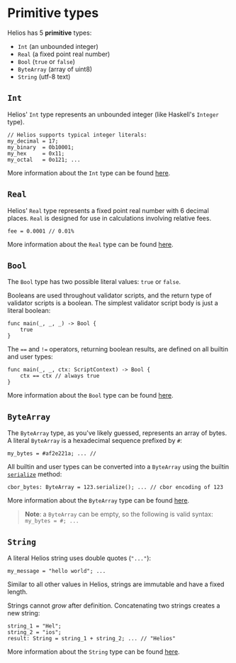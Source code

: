 # Primitive types

Helios has 5 **primitive** types:
  * `Int` (an unbounded integer)
  * `Real` (a fixed point real number)
  * `Bool` (`true` or `false`)
  * `ByteArray` (array of uint8)
  * `String` (utf-8 text)

## `Int`

Helios' `Int` type represents an unbounded integer (like Haskell's `Integer` type).

```helios
// Helios supports typical integer literals:
my_decimal = 17;
my_binary  = 0b10001;
my_hex     = 0x11;
my_octal   = 0o121; ...
```

More information about the `Int` type can be found [here](./builtins/int.md).

## `Real`

Helios' `Real` type represents a fixed point real number with 6 decimal places. `Real` is designed for use in calculations involving relative fees.

```helios
fee = 0.0001 // 0.01%
```

More information about the `Real` type can be found [here](./builtins/real.md).

## `Bool`

The `Bool` type has two possible literal values: `true` or `false`.

Booleans are used throughout validator scripts, and the return type of validator scripts is a boolean. The simplest validator script body is just a literal boolean:

```helios
func main(_, _, _) -> Bool {
    true
}
```

The `==` and `!=` operators, returning boolean results, are defined on all builtin and user types:

```helios
func main(_, _, ctx: ScriptContext) -> Bool {
    ctx == ctx // always true
}
```

More information about the `Bool` type can be found [here](./builtins/bool.md).


## `ByteArray`

The `ByteArray` type, as you've likely guessed, represents an array of bytes. A literal `ByteArray` is a hexadecimal sequence prefixed by `#`:

```helios
my_bytes = #af2e221a; ... // 
```

All builtin and user types can be converted into a `ByteArray` using the builtin [`serialize`](./automatic-methods.md#serialize) method:

```helios
cbor_bytes: ByteArray = 123.serialize(); ... // cbor encoding of 123
```

More information about the `ByteArray` type can be found [here](./builtins/bytearray.md).

> **Note**: a `ByteArray` can be empty, so the following is valid syntax: `my_bytes = #; ...`

## `String`

A literal Helios string uses double quotes (`"..."`):

```helios
my_message = "hello world"; ...
```

Similar to all other values in Helios, strings are immutable and have a fixed length. 

Strings cannot *grow* after definition. Concatenating two strings creates a new string:

```helios
string_1 = "Hel";
string_2 = "ios";
result: String = string_1 + string_2; ... // "Helios"
```

More information about the `String` type can be found [here](./builtins/string.md).